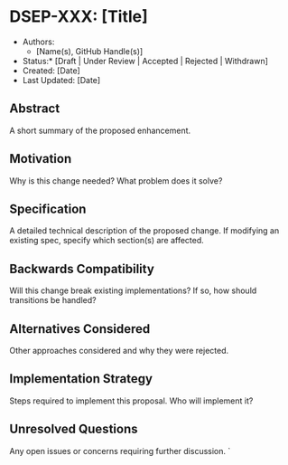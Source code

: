 # DSEP-XXX: [Title]
* Authors: 
  * [Name(s), GitHub Handle(s)]
* Status:* [Draft | Under Review | Accepted | Rejected | Withdrawn]
* Created: [Date]
* Last Updated: [Date]

## **Abstract**
A short summary of the proposed enhancement.

## **Motivation**
Why is this change needed? What problem does it solve?

## **Specification**
A detailed technical description of the proposed change. If modifying an existing spec, specify which section(s) are affected.

## **Backwards Compatibility**
Will this change break existing implementations? If so, how should transitions be handled?

## **Alternatives Considered**
Other approaches considered and why they were rejected.

## **Implementation Strategy**
Steps required to implement this proposal. Who will implement it?

## **Unresolved Questions**
Any open issues or concerns requiring further discussion.
`
